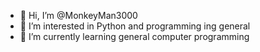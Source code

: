 - 👋 Hi, I’m @MonkeyMan3000
- 👀 I’m interested in Python and programming ing general
- 🌱 I’m currently learning general computer programming
